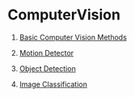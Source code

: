 # ComputerVision


1. [Basic Computer Vision Methods](Basic_CV)

2. [Motion Detector](Motion_Detector)

3. [Object Detection](Object_Detection)

4. [Image Classification](ImageClassification)
